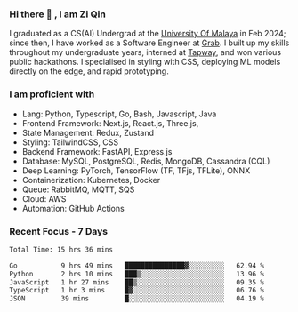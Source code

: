 <!-- <img height="180rem" width="100%" src="https://github.com/ziqinyeow/ziqinyeow/blob/main/header.png?raw=true" /> -->

### Hi there 👋 , I am Zi Qin
<!-- ![visitors](https://visitor-badge.glitch.me/badge?page_id=page.id) -->

I graduated as a CS(AI) Undergrad at the [University Of Malaya](https://www.um.edu.my/) in Feb 2024; since then, I have worked as a Software Engineer at [Grab](https://www.grab.com/my/). I built up my skills throughout my undergraduate years, interned at [Tapway](https://gotapway.com/), and won various public hackathons. I specialised in styling with CSS, deploying ML models directly on the edge, and rapid prototyping.

### I am proficient with

- Lang: Python, Typescript, Go, Bash, Javascript, Java
- Frontend Framework: Next.js, React.js, Three.js,
- State Management: Redux, Zustand
- Styling: TailwindCSS, CSS
- Backend Framework: FastAPI, Express.js
- Database: MySQL, PostgreSQL, Redis, MongoDB, Cassandra (CQL)
- Deep Learning: PyTorch, TensorFlow (TF, TFjs, TFLite), ONNX
- Containerization: Kubernetes, Docker
- Queue: RabbitMQ, MQTT, SQS
- Cloud: AWS
- Automation: GitHub Actions

### Recent Focus - 7 Days
<!--START_SECTION:waka-->

```txt
Total Time: 15 hrs 36 mins

Go           9 hrs 49 mins   ███████████████▓░░░░░░░░░   62.94 %
Python       2 hrs 10 mins   ███▒░░░░░░░░░░░░░░░░░░░░░   13.96 %
JavaScript   1 hr 27 mins    ██▒░░░░░░░░░░░░░░░░░░░░░░   09.35 %
TypeScript   1 hr 3 mins     █▓░░░░░░░░░░░░░░░░░░░░░░░   06.76 %
JSON         39 mins         █░░░░░░░░░░░░░░░░░░░░░░░░   04.19 %
```

<!--END_SECTION:waka-->

<!--![Leetcode Stats](https://leetcard.jacoblin.cool/ziqinyeow?ext=heatmap&theme=light,nord&width=1200&height=400)-->
